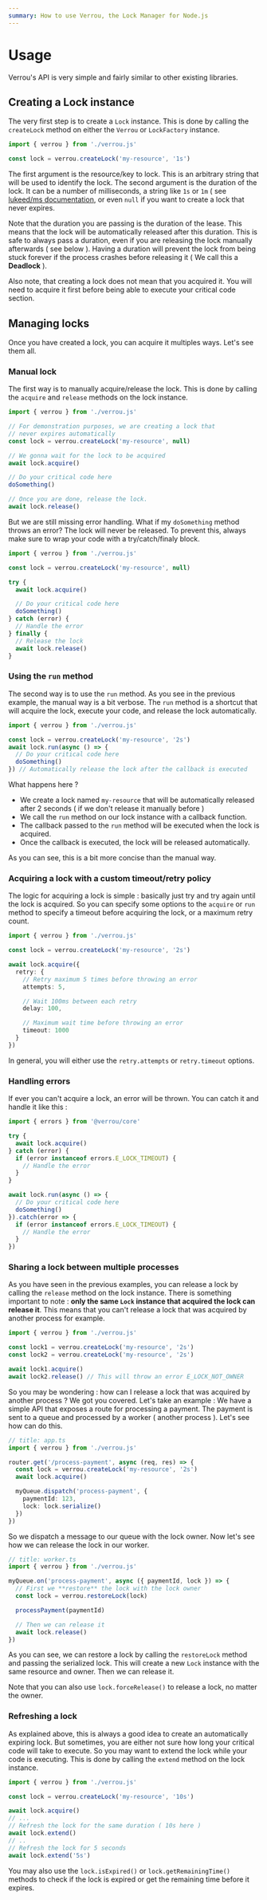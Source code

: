 ```yaml
---
summary: How to use Verrou, the Lock Manager for Node.js
---
```


# Usage

Verrou's API is very simple and fairly similar to other existing libraries.

## Creating a Lock instance

The very first step is to create a `Lock` instance. This is done by calling the `createLock` method on either the `Verrou` or `LockFactory` instance.

```ts
import { verrou } from './verrou.js'

const lock = verrou.createLock('my-resource', '1s')
```

The first argument is the resource/key to lock. This is an arbitrary string that will be used to identify the lock. The second argument is the duration of the lock. It can be a number of milliseconds, a string like `1s` or `1m` ( see [lukeed/ms documentation](https://github.com/lukeed/ms), or even `null` if you want to create a lock that never expires.

Note that the duration you are passing is the duration of the lease. This means that the lock will be automatically released after this duration. This is safe to always pass a duration, even if you are releasing the lock manually afterwards ( see below ). Having a duration will prevent the lock from being stuck forever if the process crashes before releasing it ( We call this a **Deadlock** ).

Also note, that creating a lock does not mean that you acquired it. You will need to acquire it first before being able to execute your critical code section.

## Managing locks

Once you have created a lock, you can acquire it multiples ways. Let's see them all.

### Manual lock

The first way is to manually acquire/release the lock. This is done by calling the `acquire` and `release` methods on the lock instance.

```ts
import { verrou } from './verrou.js'

// For demonstration purposes, we are creating a lock that 
// never expires automatically
const lock = verrou.createLock('my-resource', null)

// We gonna wait for the lock to be acquired
await lock.acquire()

// Do your critical code here
doSomething()

// Once you are done, release the lock.
await lock.release()
```

But we are still missing error handling. What if my `doSomething` method throws an error? The lock will never be released. To prevent this, always make sure to wrap your code with a try/catch/finaly block.

```ts
import { verrou } from './verrou.js'

const lock = verrou.createLock('my-resource', null)

try {
  await lock.acquire()

  // Do your critical code here
  doSomething()
} catch (error) {
  // Handle the error
} finally {
  // Release the lock
  await lock.release()
}
```

### Using the `run` method

The second way is to use the `run` method. As you see in the previous example, the manual way is a bit verbose. The `run` method is a shortcut that will acquire the lock, execute your code, and release the lock automatically.

```ts
import { verrou } from './verrou.js'

const lock = verrou.createLock('my-resource', '2s')
await lock.run(async () => {
  // Do your critical code here
  doSomething()
}) // Automatically release the lock after the callback is executed
```

What happens here ?

- We create a lock named `my-resource` that will be automatically released after 2 seconds ( if we don't release it manually before )
- We call the `run` method on our lock instance with a callback function. 
- The callback passed to the `run` method will be executed when the lock is acquired.
- Once the callback is executed, the lock will be released automatically.

As you can see, this is a bit more concise than the manual way.

### Acquiring a lock with a custom timeout/retry policy

The logic for acquiring a lock is simple : basically just try and try again until the lock is acquired. So you can specify some options to the `acquire` or `run` method to specify a timeout before acquiring the lock, or a maximum retry count.

```ts
import { verrou } from './verrou.js'

const lock = verrou.createLock('my-resource', '2s')

await lock.acquire({
  retry: {
    // Retry maximum 5 times before throwing an error
    attempts: 5,

    // Wait 100ms between each retry
    delay: 100,

    // Maximum wait time before throwing an error
    timeout: 1000
  }
})
```

In general, you will either use the `retry.attempts` or `retry.timeout` options.

### Handling errors

If ever you can't acquire a lock, an error will be thrown. You can catch it and handle it like this : 

```ts
import { errors } from '@verrou/core'

try {
  await lock.acquire()
} catch (error) {
  if (error instanceof errors.E_LOCK_TIMEOUT) {
    // Handle the error
  }
}

await lock.run(async () => {
  // Do your critical code here
  doSomething()
}).catch(error => {
  if (error instanceof errors.E_LOCK_TIMEOUT) {
    // Handle the error
  }
})
```

### Sharing a lock between multiple processes

As you have seen in the previous examples, you can release a lock by calling the `release` method on the lock instance. There is something important to note : **only the same `Lock` instance that acquired the lock can release it**. This means that you can't release a lock that was acquired by another process for example.

```ts
import { verrou } from './verrou.js'

const lock1 = verrou.createLock('my-resource', '2s')
const lock2 = verrou.createLock('my-resource', '2s')

await lock1.acquire()
await lock2.release() // This will throw an error E_LOCK_NOT_OWNER
```

So you may be wondering : how can I release a lock that was acquired by another process ? We got you covered. Let's take an example : We have a simple API that exposes a route for processing a payment. The payment is sent to a queue and processed by a worker ( another process ). Let's see how can do this. 

```ts
// title: app.ts
import { verrou } from './verrou.js'

router.get('/process-payment', async (req, res) => {
  const lock = verrou.createLock('my-resource', '2s')
  await lock.acquire()

  myQueue.dispatch('process-payment', { 
    paymentId: 123,
    lock: lock.serialize()
  })
})
```

So we dispatch a message to our queue with the lock owner. Now let's see how we can release the lock in our worker.

```ts
// title: worker.ts
import { verrou } from './verrou.js'

myQueue.on('process-payment', async ({ paymentId, lock }) => {
  // First we **restore** the lock with the lock owner
  const lock = verrou.restoreLock(lock)

  processPayment(paymentId)

  // Then we can release it
  await lock.release()
})
```

As you can see, we can restore a lock by calling the `restoreLock` method and passing the serialized lock. This will create a new `Lock` instance with the same resource and owner. Then we can release it.

Note that you can also use `lock.forceRelease()` to release a lock, no matter the owner.

### Refreshing a lock

As explained above, this is always a good idea to create an automatically expiring lock. But sometimes, you are either not sure how long your critical code will take to execute. So you may want to extend the lock while your code is executing. This is done by calling the `extend` method on the lock instance.

```ts
import { verrou } from './verrou.js'

const lock = verrou.createLock('my-resource', '10s')

await lock.acquire()
// ...
// Refresh the lock for the same duration ( 10s here )
await lock.extend() 
// ..
// Refresh the lock for 5 seconds
await lock.extend('5s') 
```

You may also use the `lock.isExpired()` or `lock.getRemainingTime()` methods to check if the lock is expired or get the remaining time before it expires.
